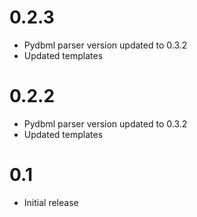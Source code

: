 # 0.2.3

- Pydbml parser version updated to 0.3.2
- Updated templates

# 0.2.2

- Pydbml parser version updated to 0.3.2
- Updated templates

# 0.1

- Initial release